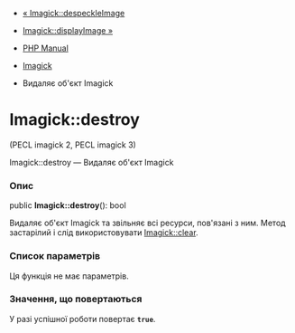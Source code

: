 - [« Imagick::despeckleImage](imagick.despeckleimage.md)
- [Imagick::displayImage »](imagick.displayimage.md)

- [PHP Manual](index.md)
- [Imagick](class.imagick.md)
- Видаляє об'єкт Imagick

# Imagick::destroy

(PECL imagick 2, PECL imagick 3)

Imagick::destroy — Видаляє об'єкт Imagick

### Опис

public **Imagick::destroy**(): bool

Видаляє об'єкт Imagick та звільняє всі ресурси, пов'язані з ним. Метод
застарілий і слід використовувати [Imagick::clear](imagick.clear.md).

### Список параметрів

Ця функція не має параметрів.

### Значення, що повертаються

У разі успішної роботи повертає **`true`**.
